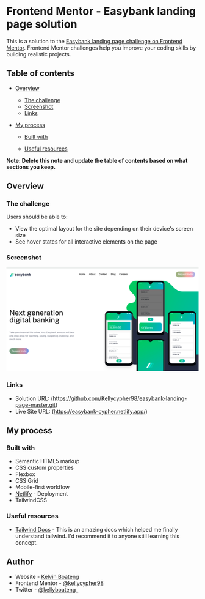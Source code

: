 # Frontend Mentor - Easybank landing page solution

This is a solution to the [Easybank landing page challenge on Frontend Mentor](https://www.frontendmentor.io/challenges/easybank-landing-page-WaUhkoDN). Frontend Mentor challenges help you improve your coding skills by building realistic projects.

## Table of contents

- [Overview](#overview)
  - [The challenge](#the-challenge)
  - [Screenshot](#screenshot)
  - [Links](#links)
- [My process](#my-process)

  - [Built with](#built-with)

  - [Useful resources](#useful-resources)

**Note: Delete this note and update the table of contents based on what sections you keep.**

## Overview

### The challenge

Users should be able to:

- View the optimal layout for the site depending on their device's screen size
- See hover states for all interactive elements on the page

### Screenshot

![](/Screen%20Shot%202023-06-12%20at%209.11.22%20PM.png)

### Links

- Solution URL: (https://github.com/Kellycypher98/easybank-landing-page-master.git)
- Live Site URL: (https://easybank-cypher.netlify.app/)

## My process

### Built with

- Semantic HTML5 markup
- CSS custom properties
- Flexbox
- CSS Grid
- Mobile-first workflow
- [Netlify](https://www.netlify.com/) - Deployment
- TailwindCSS

###

### Useful resources

- [Tailwind Docs](https://www.taiilwindcss.com/docs) - This is an amazing docs which helped me finally understand tailwind. I'd recommend it to anyone still learning this concept.

## Author

- Website - [Kelvin Boateng](https://kellycypher.netlify.app/)
- Frontend Mentor - [@kellycypher98](https://www.frontendmentor.io/profile/Kellycypher98)
- Twitter - [@kellyboateng\_](https://www.twitter.com/kellyboateng_)
